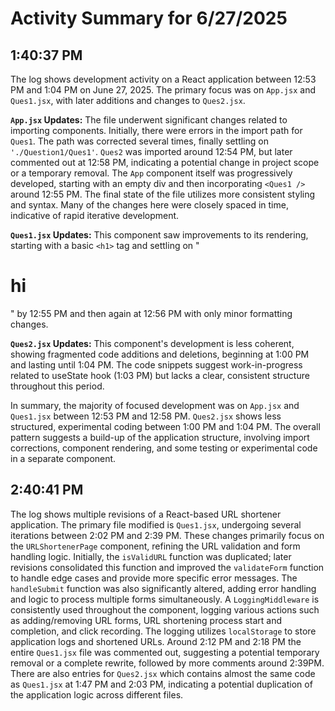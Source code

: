 # Activity Summary for 6/27/2025

## 1:40:37 PM
The log shows development activity on a React application between 12:53 PM and 1:04 PM on June 27, 2025.  The primary focus was on `App.jsx` and `Ques1.jsx`, with later additions and changes to `Ques2.jsx`.

**`App.jsx` Updates:** The file underwent significant changes related to importing components. Initially, there were errors in the import path for `Ques1`.  The path was corrected several times, finally settling on `'./Question1/Ques1'`.  `Ques2` was imported around 12:54 PM, but later commented out at 12:58 PM, indicating a potential change in project scope or a temporary removal.  The `App` component itself was progressively developed, starting with an empty div and then incorporating `<Ques1 />` around 12:55 PM. The final state of the file utilizes more consistent styling and syntax.  Many of the changes here were closely spaced in time, indicative of rapid iterative development.

**`Ques1.jsx` Updates:** This component saw improvements to its rendering, starting with a basic `<h1>` tag and settling on "<h1>hi</h1>" by 12:55 PM and then again at 12:56 PM  with only minor formatting changes.

**`Ques2.jsx` Updates:**  This component's development is less coherent, showing fragmented code additions and deletions, beginning at 1:00 PM and lasting until 1:04 PM.  The code snippets suggest work-in-progress related to useState hook (1:03 PM) but lacks a clear, consistent structure throughout this period.


In summary, the majority of focused development was on `App.jsx` and `Ques1.jsx` between 12:53 PM and 12:58 PM.  `Ques2.jsx` shows less structured, experimental coding between 1:00 PM and 1:04 PM. The overall pattern suggests a build-up of the application structure, involving import corrections, component rendering, and some testing or experimental code in a separate component.


## 2:40:41 PM
The log shows multiple revisions of a React-based URL shortener application.  The primary file modified is `Ques1.jsx`, undergoing several iterations between 2:02 PM and 2:39 PM.  These changes primarily focus on the `URLShortenerPage` component, refining the URL validation and form handling logic.  Initially, the `isValidURL` function was duplicated; later revisions consolidated this function and improved the `validateForm` function to handle edge cases and provide more specific error messages.  The `handleSubmit` function was also significantly altered, adding error handling and logic to process multiple forms simultaneously.  A `LoggingMiddleware` is consistently used throughout the component, logging various actions such as adding/removing URL forms, URL shortening process start and completion, and click recording.  The logging utilizes `localStorage` to store application logs and shortened URLs.  Around 2:12 PM and 2:18 PM the entire `Ques1.jsx` file was commented out, suggesting a potential temporary removal or a complete rewrite, followed by  more comments around 2:39PM.  There are also entries for `Ques2.jsx` which contains almost the same code as `Ques1.jsx` at 1:47 PM and 2:03 PM, indicating a potential duplication of the application logic across different files.
